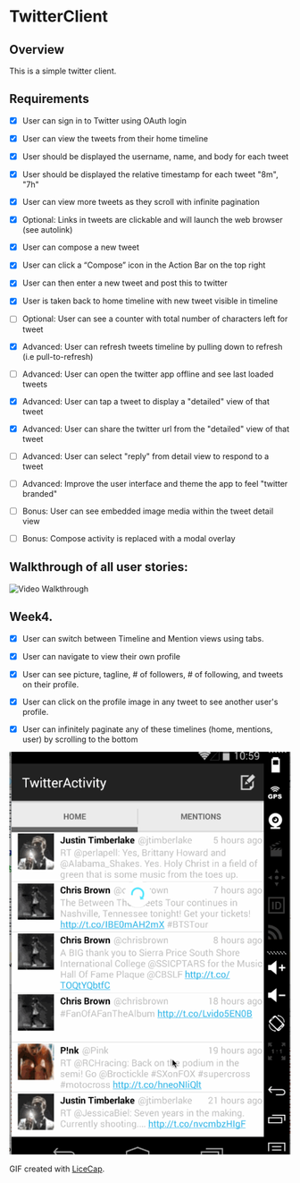# TwitterClient

## Overview
 This is a simple twitter client.

## Requirements
 * [X] User can sign in to Twitter using OAuth login
 * [X] User can view the tweets from their home timeline
 * [X] User should be displayed the username, name, and body for each tweet
 * [X] User should be displayed the relative timestamp for each tweet "8m", "7h"
 * [X] User can view more tweets as they scroll with infinite pagination
 * [X] Optional: Links in tweets are clickable and will launch the web browser (see autolink)
 * [X] User can compose a new tweet
 * [X] User can click a “Compose” icon in the Action Bar on the top right
 * [X] User can then enter a new tweet and post this to twitter
 * [X] User is taken back to home timeline with new tweet visible in timeline
 * [ ] Optional: User can see a counter with total number of characters left for tweet

 * [X] Advanced: User can refresh tweets timeline by pulling down to refresh (i.e pull-to-refresh)
 * [ ] Advanced: User can open the twitter app offline and see last loaded tweets
 * [X] Advanced: User can tap a tweet to display a "detailed" view of that tweet
 * [X] Advanced: User can share the twitter url from the "detailed" view of that tweet
 * [ ] Advanced: User can select "reply" from detail view to respond to a tweet
 * [ ] Advanced: Improve the user interface and theme the app to feel "twitter branded"
 * [ ] Bonus: User can see embedded image media within the tweet detail view
 * [ ] Bonus: Compose activity is replaced with a modal overlay

## Walkthrough of all user stories:

![Video Walkthrough](walkthrough.gif)


## Week4. 
 * [X] User can switch between Timeline and Mention views using tabs.
 * [X] User can navigate to view their own profile
 * [X] User can see picture, tagline, # of followers, # of following, and tweets on their profile.
 * [X] User can click on the profile image in any tweet to see another user's profile.
 * [X] User can infinitely paginate any of these timelines (home, mentions, user) by scrolling to the bottom


![Video Walkthrough](walkthrough2.gif)

GIF created with [LiceCap](http://www.cockos.com/licecap/).


